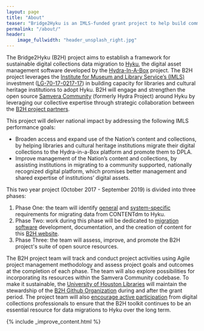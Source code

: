 ```yaml
---
layout: page
title: "About"
teaser: "Bridge2Hyku is an IMLS-funded grant project to help build community and documentation and software for migrating to Hyku"
permalink: "/about/"
header:
    image_fullwidth: "header_unsplash_right.jpg"
---
```


The Bridge2Hyku (B2H) project aims to establish a framework for sustainable digital collections data migration to [Hyku](https://github.com/samvera-labs/hyku), the digital asset management software developed by the [Hydra-In-A-Box](http://hydrainabox.samvera.org/) project. The B2H project leverages the [Institute for Museum and Library Service’s (IMLS)](https://www.imls.gov/) investment ([LG-70-17-0217-17](https://www.imls.gov/grants/awarded/lg-70-17-0217-17)) in building capacity for libraries and cultural heritage institutions to adopt Hyku. B2H will engage and strengthen the open source [Samvera Community](http://samvera.org/) (formerly Hydra Project) around Hyku by leveraging our collective expertise through strategic collaboration between the [B2H project partners](partners.md).

This project will deliver national impact by addressing the following IMLS performance goals:
- Broaden access and expand use of the Nation’s content and collections, by helping libraries and cultural heritage institutions migrate their digital collections to the Hydra-in-a-Box platform and promote them to DPLA.
- Improve management of the Nation’s content and collections, by assisting institutions in migrating to a community supported, nationally recognized digital platform, which promises better management and shared expertise of institutions’ digital assets.

This two year project (October 2017 - September 2019) is divided into three phases:
1. Phase One: the team will identify [general](migration.md) and [system-specific](hyku.md) requirements for migrating data from CONTENTdm to Hyku.
2. Phase Two: work during this phase will be dedicated to [migration software](toolkit.md) development, documentation, and the creation of content for this [B2H website](https://bridge2hyku.github.io/).
3. Phase Three: the team will assess, improve, and promote the B2H project's suite of open source resources.

The B2H project team will track and conduct project activities using Agile project management methodology and assess project goals and outcomes at the completion of each phase. The team will also explore possibilities for incorporating its resources within the Samvera Community codebase. To make it sustainable, the [University of Houston Libraries](https://libraries.uh.edu/) will maintain the stewardship of the [B2H Github Organization](https://github.com/bridge2hyku) during and after the grant period. The project team will also [encourage active participation](contact.md) from digital collections professionals to ensure that the B2H toolkit continues to be an essential resource for data migrations to Hyku over the long term.

{% include _improve_content.html %}

